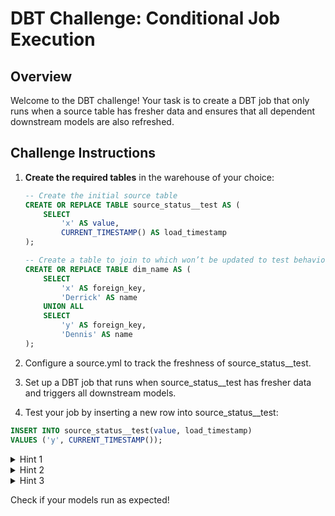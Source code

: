 # DBT Challenge: Conditional Job Execution

## Overview

Welcome to the DBT challenge! Your task is to create a DBT job that only runs when a source table has fresher data and ensures that all dependent downstream models are also refreshed.

## Challenge Instructions

1. **Create the required tables** in the warehouse of your choice:

   ```sql
   -- Create the initial source table
   CREATE OR REPLACE TABLE source_status__test AS (
       SELECT
           'x' AS value,
           CURRENT_TIMESTAMP() AS load_timestamp
   );

   -- Create a table to join to which won’t be updated to test behaviour
   CREATE OR REPLACE TABLE dim_name AS (
       SELECT
           'x' AS foreign_key,
           'Derrick' AS name
       UNION ALL
       SELECT
           'y' AS foreign_key,
           'Dennis' AS name
   );

2. Configure a source.yml to track the freshness of source_status__test.

3. Set up a DBT job that runs when source_status__test has fresher data and triggers all downstream models.

4. Test your job by inserting a new row into source_status__test:

  ```sql
  INSERT INTO source_status__test(value, load_timestamp)
  VALUES ('y', CURRENT_TIMESTAMP());
```

<details>
  <summary>Hint 1</summary>

  <br>  

  **Freshness Block**  

  <br>  

  To make your DBT job dependent on source freshness, you need to define a `freshness` block in `source.yml`.

  <br>  

</details>

<details>
  <summary>Hint 2</summary>

  <br>  

  **Multiple Jobs**  

  <br>  

  You might need more than one job – one for the initial build and another to check the environment state before running transformations.

  <br>  

</details>

<details>
  <summary>Hint 3</summary>

  <br>  

  **Using Defer State**  

  <br>  

  When setting up the job configuration, you can use `defer` to reference previous runs and avoid unnecessary recomputation.
   ![image](https://github.com/user-attachments/assets/c463b83f-7aaf-4985-a7b1-38016bf61a85)
   Where Challenge 2 is the production environment for the dbt Project
   
  <br>  

</details>


Check if your models run as expected!
